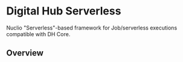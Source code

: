 # Digital Hub Serverless

Nuclio "Serverless"-based framework for Job/serverless executions compatible with DH Core.


## Overview

